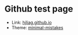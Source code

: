 # Github test page 

* Link: [hjliag.github.io](https://hjliag.github.io)
* Theme: [minimal-mistakes](https://github.com/mmistakes/minimal-mistakes)
